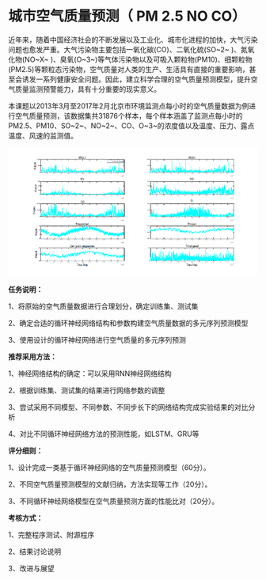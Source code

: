 # 城市空气质量预测（ PM 2.5 NO CO）

近年来，随着中国经济社会的不断发展以及工业化、城市化进程的加快，大气污染问题也愈发严重。大气污染物主要包括一氧化碳(CO)、二氧化硫(SO~2~ )、氮氧化物(NO~X~ )、臭氧(O~3~)等气体污染物以及可吸入颗粒物(PM10)、细颗粒物(PM2.5)等颗粒态污染物，空气质量对人类的生产、生活具有直接的重要影响，甚至会诱发一系列健康安全问题。因此，建立科学合理的空气质量预测模型，提升空气质量监测预警能力，具有十分重要的现实意义。

本课题以2013年3月至2017年2月北京市环境监测点每小时的空气质量数据为例进行空气质量预测，该数据集共31876个样本，每个样本涵盖了监测点每小时的PM2.5、PM10、SO~2~、NO~2~、CO、O~3~的浓度值以及温度、压力、露点温度、风速的监测值。

![image-20250102162917870](任务要求/image-20250102162917870.png)

**任务说明：**

1、将原始的空气质量数据进行合理划分，确定训练集、测试集

2、确定合适的循环神经网络结构和参数构建空气质量数据的多元序列预测模型

3、使用设计的循环神经网络进行空气质量的多元序列预测

**推荐采用方法：**

1、神经网络结构的确定：可以采用RNN神经网络结构

2、根据训练集、测试集的结果进行网络参数的调整

3、尝试采用不同模型、不同参数、不同步长下的网络结构完成实验结果的对比分析

4、对比不同循环神经网络方法的预测性能，如LSTM、GRU等

**评分细则：**

1、设计完成一类基于循环神经网络的空气质量预测模型（60分）。

2、不同空气质量预测模型的文献归纳，方法实现等工作（20分）。

3、不同循环神经网络模型在空气质量预测方面的性能比对（20分）。

**考核方式：**

1、完整程序测试、附源程序

2、结果讨论说明

3、改进与展望
